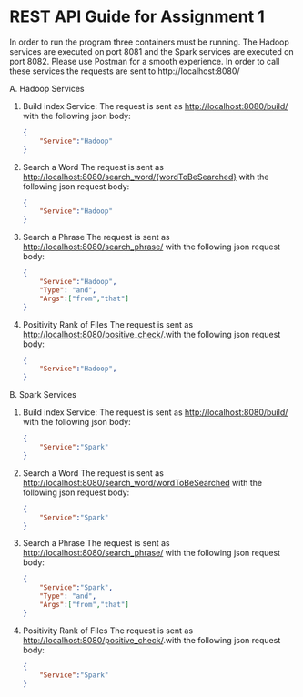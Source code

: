 # REST API Guide for Assignment 1
In order to run the program three containers must be running. The Hadoop services are executed on port 8081 and the Spark services are executed on port 8082. Please use Postman for a smooth experience. In order to call these services the requests are sent to http://localhost:8080/

A. Hadoop Services
1. Build index Service:
The request is sent as <http://localhost:8080/build/> with the following json body:
    ```json
    {
        "Service":"Hadoop"
    }
    ```
2. Search a Word
The request is sent as <http://localhost:8080/search_word/{wordToBeSearched}> with the following json request body:
    ```json
    {
        "Service":"Hadoop"
    }
    ```
3. Search a Phrase
The request is sent as <http://localhost:8080/search_phrase/> with the following json request body:
    ```json
    {
        "Service":"Hadoop",
        "Type": "and",
        "Args":["from","that"]
    }
    ```
4. Positivity Rank of Files
The request is sent as <http://localhost:8080/positive_check/>.with the following json request body:
    ```json
    {
        "Service":"Hadoop",
    }
    ```

B. Spark Services 
1. Build index Service:
The request is sent as <http://localhost:8080/build/> with the following json body:
    ```json
    {
        "Service":"Spark"
    }
    ```
2. Search a Word
The request is sent as <http://localhost:8080/search_word/wordToBeSearched> with the following json request body:
    ```json
    {
        "Service":"Spark"
    }
    ```
3. Search a Phrase
The request is sent as <http://localhost:8080/search_phrase/> with the following json request body:
    ```json
    {
        "Service":"Spark",
        "Type": "and",
        "Args":["from","that"]
    }
    ```
4. Positivity Rank of Files
The request is sent as <http://localhost:8080/positive_check/>.with the following json request body:
    ```json
    {
        "Service":"Spark"
    }
    ```

